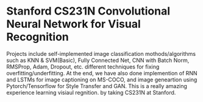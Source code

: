 # Stanford CS231N Convolutional Neural Network for Visual Recognition
Projects include self-implemented image classification mothods/algorithms such as KNN & SVM(Basic), Fully Connected Net, CNN with Batch Norm, RMSProp, Adam, Dropout, etc. different techniques for fixing overfitting/underfitting. At the end, we have also done implemention of RNN and LSTMs for image captioning on MS-COCO, and image geneartion using Pytorch/Tensorflow for Style Transfer and GAN. This is a really amazing experience learning visiaul regnition. by taking CS231N at Stanford.
